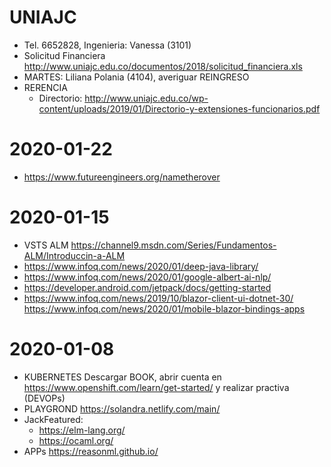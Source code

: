 # UNIAJC
* Tel. 6652828, Ingenieria: Vanessa (3101)  
* Solicitud Financiera http://www.uniajc.edu.co/documentos/2018/solicitud_financiera.xls  
* MARTES: Liliana Polania (4104), averiguar REINGRESO  
* RERENCIA
  * Directorio: http://www.uniajc.edu.co/wp-content/uploads/2019/01/Directorio-y-extensiones-funcionarios.pdf  
  
# 2020-01-22
* https://www.futureengineers.org/nametherover  

# 2020-01-15
* VSTS ALM https://channel9.msdn.com/Series/Fundamentos-ALM/Introduccin-a-ALM  
* https://www.infoq.com/news/2020/01/deep-java-library/  
* https://www.infoq.com/news/2020/01/google-albert-ai-nlp/  
* https://developer.android.com/jetpack/docs/getting-started  
* https://www.infoq.com/news/2019/10/blazor-client-ui-dotnet-30/ https://www.infoq.com/news/2020/01/mobile-blazor-bindings-apps  

# 2020-01-08
* KUBERNETES Descargar BOOK, abrir cuenta en https://www.openshift.com/learn/get-started/ y realizar practiva (DEVOPs)
* PLAYGROND https://solandra.netlify.com/main/
* JackFeatured:  
  * https://elm-lang.org/  
  * https://ocaml.org/
* APPs https://reasonml.github.io/  

